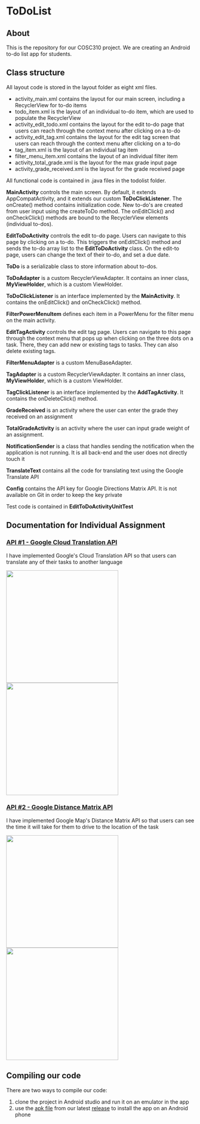 # ToDoList

## About
This is the repository for our COSC310 project. We are creating an Android to-do list app for students.

## Class structure
All layout code is stored in the layout folder as eight xml files.
- activity_main.xml contains the layout for our main screen, including a RecyclerView for to-do items
- todo_item.xml is the layout of an individual to-do item, which are used to populate the RecyclerView
- activity_edit_todo.xml contains the layout for the edit to-do page that users can reach through the context menu after clicking on a to-do
- activity_edit_tag.xml contains the layout for the edit tag screen that users can reach through the context menu after clicking on a to-do
- tag_item.xml is the layout of an individual tag item
- filter_menu_item.xml contains the layout of an individual filter item
- activity_total_grade.xml is the layout for the max grade input page
- activity_grade_received.xml is the layout for the grade received page

All functional code is contained in .java files in the todolist folder.

**MainActivity** controls the main screen. By default, it extends AppCompatActivity, and it extends
our custom **ToDoClickListener**. The onCreate() method contains initialization code. 
New to-do's are created from user input using the createToDo method.
The onEditClick() and onCheckClick() methods are bound to the RecyclerView elements (individual to-dos).

**EditToDoActivity** controls the edit to-do page. Users can navigate to this page by clicking on a to-do.
This triggers the onEditClick() method and sends the to-do array list to the **EditToDoActivity** class.
On the edit-to page, users can change the text of their to-do, and set a due date.

**ToDo** is a serializable class to store information about to-dos.

**ToDoAdapter** is a custom RecyclerViewAdapter. It contains an inner class, **MyViewHolder**, which 
is a custom ViewHolder.

**ToDoClickListener** is an interface implemented by the **MainActivity**. 
It contains the onEditClick() and onCheckClick() method.

**FilterPowerMenuItem** defines each item in a PowerMenu for the filter menu on the main activity.

**EditTagActivity** controls the edit tag page. Users can navigate to this page through the context 
menu that pops up when clicking on the three dots on a task. There, they can add new or existing 
tags to tasks. They can also delete existing tags.

**FilterMenuAdapter** is a custom MenuBaseAdapter. 

**TagAdapter** is a custom RecyclerViewAdapter. It contains an inner class, **MyViewHolder**, which 
is a custom ViewHolder.

**TagClickListener** is an interface implemented by the **AddTagActivity**.
It contains the onDeleteClick() method.

**GradeReceived** is an activity where the user can enter the grade they received on an assignment

**TotalGradeActivity** is an activity where the user can input grade weight of an assignment.

**NotificationSender** is a class that handles sending the notification when the application is not running. It is all back-end and the user does not directly touch it

**TranslateText** contains all the code for translating text using the Google Translate API

**Config** contains the API key for Google Directions Matrix API. It is not available on Git in order to keep the key private

Test code is contained in **EditToDoActivityUnitTest**

## Documentation for Individual Assignment

### <a href="https://cloud.google.com/translate">API #1 - Google Cloud Translation API</a>
I have implemented Google's Cloud Translation API so that users can translate any of their tasks to another language

<img width=300 src="https://user-images.githubusercontent.com/77038122/203679020-b7702b42-2080-4c19-a3e9-f80718e97b25.png"/><img width=300 src="https://user-images.githubusercontent.com/77038122/203679510-29fa6dc8-236e-413f-8847-ec176f389e4b.png"/>

### <a href="https://developers.google.com/maps/documentation/distance-matrix/overview">API #2 - Google Distance Matrix API</a>
I have implemented Google Map's Distance Matrix API so that users can see the time it will take for them to drive to the location of the task

<img width=300 src="https://user-images.githubusercontent.com/77038122/203679822-f49c8996-6e25-4657-a008-c395689ef6cc.png"/><img width=300 src="https://user-images.githubusercontent.com/77038122/203680288-a6234fe9-5667-411a-9f6c-3c93d96a6e59.png"/>

## Compiling our code
There are two ways to compile our code:
1) clone the project in Android studio and run it on an emulator in the app
2) use the [apk file](https://github.com/COSC310-Team12/ToDoList/releases/download/v0.2.0/ToDoList-v0.2.0.apk) from our latest [release](https://github.com/COSC310-Team12/ToDoList/releases) to install the app on an Android phone

